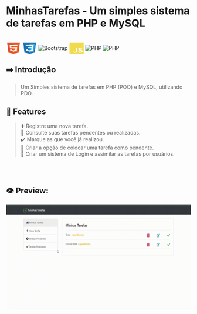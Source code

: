 # MinhasTarefas - Um simples sistema de tarefas em PHP e MySQL
<div style="display: inline_block"><br>
  
  <img align="center" alt="HTML" height="30" width="40" src="https://raw.githubusercontent.com/devicons/devicon/master/icons/html5/html5-original.svg">
  <img align="center" alt="CSS" height="30" width="40" src="https://raw.githubusercontent.com/devicons/devicon/master/icons/css3/css3-original.svg">
  <img align="center" alt="Bootstrap" height="30" width="40" src="https://cdn.jsdelivr.net/gh/devicons/devicon/icons/bootstrap/bootstrap-plain-wordmark.svg">
  <img align="center" alt="Javascript" height="30" width="40" src="https://raw.githubusercontent.com/devicons/devicon/master/icons/javascript/javascript-plain.svg">
  <img align="center" alt="PHP" height="30" width="40" src="https://cdn.jsdelivr.net/gh/devicons/devicon/icons/php/php-original.svg">
  <img align="center" alt="PHP" height="30" width="40" src="https://cdn.jsdelivr.net/gh/devicons/devicon/icons/mysql/mysql-original-wordmark.svg">
 
</div>

## ➡️ Introdução

> Um Simples sistema de tarefas em PHP (POO) e MySQL, utilizando PDO.


## 🔎 Features

> ➕ Registre uma nova tarefa. <br/>👀 Consulte suas tarefas pendentes ou realizadas.<br/>✔️ Marque as que você já realizou.<br/>📃 Criar a opção de colocar uma tarefa como pendente.<br/>👤 Criar um sistema de Login e assimilar as tarefas por usuários.

<br/><br/>

## 👁️ Preview:

![](tarefasgif.gif)

